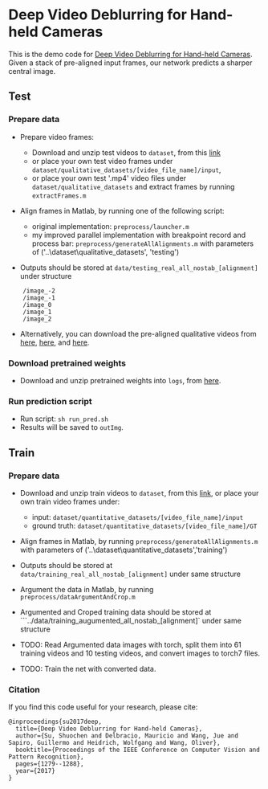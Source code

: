 # Deep Video Deblurring for Hand-held Cameras
This is the demo code for [Deep Video Deblurring for Hand-held Cameras](http://www.cs.ubc.ca/labs/imager/tr/2017/DeepVideoDeblurring/). Given a stack of pre-aligned input frames, our network predicts a sharper central image. 

## Test

### Prepare data
- Prepare video frames:
	- Download and unzip test videos to `dataset`, from this [link](http://www.cs.ubc.ca/labs/imager/tr/2017/DeepVideoDeblurring/DeepVideoDeblurring_Dataset.zip)
	- or place your own test video frames under `dataset/qualitative_datasets/[video_file_name]/input`, 
	- or place your own test '.mp4' video files under `dataset/qualitative_datasets` and extract frames by running ```extractFrames.m```

- Align frames in Matlab, by running one of the following script: 
	- original implementation: ```preprocess/launcher.m```
	- my improved parallel implementation with breakpoint record and process bar: ```preprocess/generateAllAlignments.m``` with parameters of ('..\dataset\qualitative_datasets', 'testing')

- Outputs should be stored at `data/testing_real_all_nostab_[alignment]` under structure
```Shell
	/image_-2
	/image_-1
	/image_0
	/image_1
	/image_2
```
- Alternatively, you can download the pre-aligned qualitative videos from [here](http://www.cs.ubc.ca/labs/imager/tr/2017/DeepVideoDeblurring/testing_real_all_nostab_OF.zip), [here](http://www.cs.ubc.ca/labs/imager/tr/2017/DeepVideoDeblurring/testing_real_all_nostab_homography.zip), and [here](http://www.cs.ubc.ca/labs/imager/tr/2017/DeepVideoDeblurring/testing_real_all_nostab_nowarp.zip).

### Download pretrained weights
- Download and unzip pretrained weights into `logs`, from [here](http://www.cs.ubc.ca/labs/imager/tr/2017/DeepVideoDeblurring/pretrained.zip).

### Run prediction script
- Run script: `sh run_pred.sh`
- Results will be saved to `outImg`. 

## Train

### Prepare data
- Download and unzip train videos to `dataset`, from this [link](http://www.cs.ubc.ca/labs/imager/tr/2017/DeepVideoDeblurring/DeepVideoDeblurring_Dataset.zip), or place your own train video frames under:
	- input: `dataset/quantitative_datasets/[video_file_name]/input` 
	- ground truth: `dataset/quantitative_datasets/[video_file_name]/GT`

- Align frames in Matlab, by running ```preprocess/generateAllAlignments.m``` with parameters of ('..\dataset\quantitative_datasets','training')
- Outputs should be stored at `data/training_real_all_nostab_[alignment]` under same structure
- Argument the data in Matlab, by running ```preprocess/dataArgumentAndCrop.m```
- Argumented and Croped training data should be stored at ```../data/training_augumented_all_nostab_[alignment]` under same structure
- TODO: Read Argumented data images with torch, split them into 61 training videos and 10 testing videos, and convert images to torch7 files.
- TODO: Train the net with converted data.


### Citation
If you find this code useful for your research, please cite:
```
@inproceedings{su2017deep,
  title={Deep Video Deblurring for Hand-held Cameras},
  author={Su, Shuochen and Delbracio, Mauricio and Wang, Jue and Sapiro, Guillermo and Heidrich, Wolfgang and Wang, Oliver},
  booktitle={Proceedings of the IEEE Conference on Computer Vision and Pattern Recognition},
  pages={1279--1288},
  year={2017}
}
```
